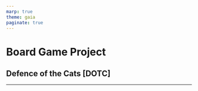 ```yaml
---
marp: true
theme: gaia
paginate: true
---
```


# Board Game Project

## Defence of the Cats [DOTC]

---
